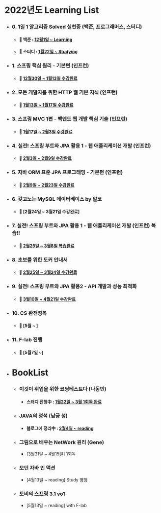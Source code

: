 # 2022년도 Learning List
- ### 0. 1일 1 알고리즘 Solved 실천중 (백준, 프로그래머스, 스터디)
   - #### 🌱 백준 : [12월1일 ~ Learning](https://www.acmicpc.net/user/audrn6689)
   - #### 🌱 스터디 : [1월22일 ~ Studying](https://github.com/daily-coding-ps/ps)
- ### 1. 스프링 핵심 원리 - 기본편 (인프런)
   - #### 🌱 [12월30일 ~ 1월13일 수강완료](https://github.com/dding94/Spring-log/tree/main/2.Spring_Basic)
- ### 2. 모든 개발자를 위한 HTTP 웹 기본 지식 (인프런)
   - #### 🌱 [1월13일 ~ 1월17일 수강완료](https://github.com/dding94/Spring-log/tree/main/HTTP_WEB_Basic)
- ### 3. 스프링 MVC 1편 - 백엔드 웹 개발 핵심 기술 (인프런)
   - #### 🌱 [1월17일 ~ 2월3일 수강완료](https://github.com/dding94/Spring-log/tree/main/3.Spring_MVC1)
- ### 4. 실전! 스프링 부트와 JPA 활용 1 - 웹 애플리케이션 개발 (인프런)
  - #### 🌱 [2월3일 ~ 2월9일 수강완료](https://github.com/dding94/Spring-log/tree/main/4.Spring_Boot&JPA1)
- ### 5. 자바 ORM 표준 JPA 프로그래밍 - 기본편 (인프런)
  - #### 🌱 [2월9일 ~ 2월23일 수강완료](https://github.com/dding94/Spring-log/tree/main/5.Java_ORM_JPA)
- ### 6. 갖고노는 MySQL 데이터베이스 by 얄코
  - #### 🌱 [2월24일 ~ 3월21일 수강완료]
- ### 7. 실전! 스프링 부트와 JPA 활용 1 - 웹 애플리케이션 개발 (인프런) 복습!!
  - #### 🌱 [2월25일 ~ 3월8일 복습완료](https://github.com/dding94/Spring-log/tree/main/6.Spring_Boot%26JPA_review)
- ### 8. 초보를 위한 도커 안내서
  - #### 🌱 [2월25일 ~ 3월24일 수강완료](https://github.com/dding94/Docker-log)
- ### 9. 실전! 스프링 부트와 JPA 활용2 - API 개발과 성능 최적화
  - #### 🌱 [3월10일 ~ 4월21일 수강완료](https://github.com/dding94/Spring-log/tree/main/7.Spring_Boot%26JP2)
- ### 10. CS 완전정복
  - #### 🌱 [5월 ~ ] 
- ### 11. F-lab 진행
  - #### 🌱 [5월7일 ~]
- # BookList
  - ### 이것이 취업을 위한 코딩테스트다 (나동빈)
    - #### 스터디 진행中 : [1월22일 ~ 3월 1회독 완료](https://github.com/dding94/ps)
  - ### JAVA의 정석 (남궁 성)
    - #### 블로그에 정리中 : [2월4일 ~ reading](https://dding9code.tistory.com/)
  - ### 그림으로 배우는 NetWork 원리 (Gene)
    - [3월31일 ~ 4월15일] 1회독
  - ### 모던 자바 인 액션
    - [4월13일 ~ reading] Study 병행
  - ### 토비의 스프링 3.1 vo1
    - [5월13일 ~ reading] with F-lab
